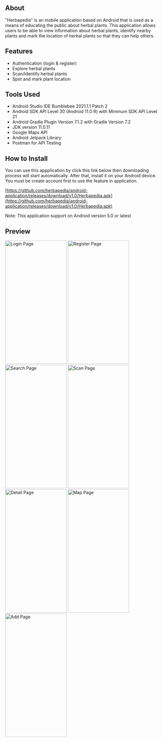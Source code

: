 ## About
"Herbapedia" is an mobile application based on Android that is used as a means of educating the public about herbal plants. This application allows users to be able to view information about herbal plants, identify nearby plants and mark the location of herbal plants so that they can help others.

## Features
- Authentication (login & register)
- Explore herbal plants
- Scan/Identify herbal plants
- Spot and mark plant location

## Tools Used
- Android Studio IDE Bumblebee 2021.1.1 Patch 2
- Android SDK API Level 30 (Android 11.0 R) with Minimum SDK API Level 21
- Android Gradle Plugin Version 7.1.2 with Gradle Version 7.2
- JDK version 11.0.11
- Google Maps API
- Android Jetpack Library
- Postman for API Testing

## How to Install
You can use this appplication by click this link below then downloading process will start automatically. After that, install it on your Android device. You must be create account first to use the feature in application.

[https://github.com/herbapedia/android-application/releases/download/v1.0/Herbapedia.apk](https://github.com/herbapedia/android-application/releases/download/v1.0/Herbapedia.apk)

Note: This application support on Android version 5.0 or latest


## Preview
<img src="https://github.com/herbapedia/android-application/blob/main/preview/login.jpg" alt="Login Page" width="200" height="400"/> <img src="https://github.com/herbapedia/android-application/blob/main/preview/register.jpg" alt="Register Page" width="200" height="400"/> <img src="https://github.com/herbapedia/android-application/blob/main/preview/search.jpg" alt="Search Page" width="200" height="400"/> <img src="https://github.com/herbapedia/android-application/blob/main/preview/scan.jpg" alt="Scan Page" width="200" height="400"/> <img src="https://github.com/herbapedia/android-application/blob/main/preview/detail.jpg" alt="Detail Page" width="200" height="400"/> <img src="https://github.com/herbapedia/android-application/blob/main/preview/map.jpg" alt="Map Page" width="200" height="400"/> <img src="https://github.com/herbapedia/android-application/blob/main/preview/add.jpg" alt="Add Page" width="200" height="400"/>
